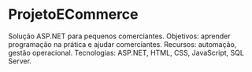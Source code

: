 # ProjetoECommerce
Solução ASP.NET para pequenos comerciantes. Objetivos: aprender programação na prática e ajudar comerciantes. Recursos: automação, gestão operacional. Tecnologias: ASP.NET, HTML, CSS, JavaScript, SQL Server. 
